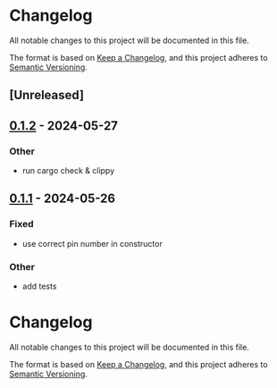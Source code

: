 # Changelog
All notable changes to this project will be documented in this file.

The format is based on [Keep a Changelog](https://keepachangelog.com/en/1.0.0/),
and this project adheres to [Semantic Versioning](https://semver.org/spec/v2.0.0.html).

## [Unreleased]

## [0.1.2](https://github.com/AtoVproject/pca9555/compare/v0.1.1...v0.1.2) - 2024-05-27

### Other
- run cargo check & clippy

## [0.1.1](https://github.com/AtoVproject/pca9555/compare/v0.1.0...v0.1.1) - 2024-05-26

### Fixed
- use correct pin number in constructor

### Other
- add tests
# Changelog
All notable changes to this project will be documented in this file.

The format is based on [Keep a Changelog](https://keepachangelog.com/en/1.0.0/),
and this project adheres to [Semantic Versioning](https://semver.org/spec/v2.0.0.html).
